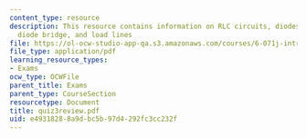 ```yaml
---
content_type: resource
description: This resource contains information on RLC circuits, diodes, transistors,
  diode bridge, and load lines
file: https://ol-ocw-studio-app-qa.s3.amazonaws.com/courses/6-071j-introduction-to-electronics-signals-and-measurement-spring-2006/e49318288a9dbc5b97d4292fc3cc232f_quiz3review.pdf
file_type: application/pdf
learning_resource_types:
- Exams
ocw_type: OCWFile
parent_title: Exams
parent_type: CourseSection
resourcetype: Document
title: quiz3review.pdf
uid: e4931828-8a9d-bc5b-97d4-292fc3cc232f
---
```

